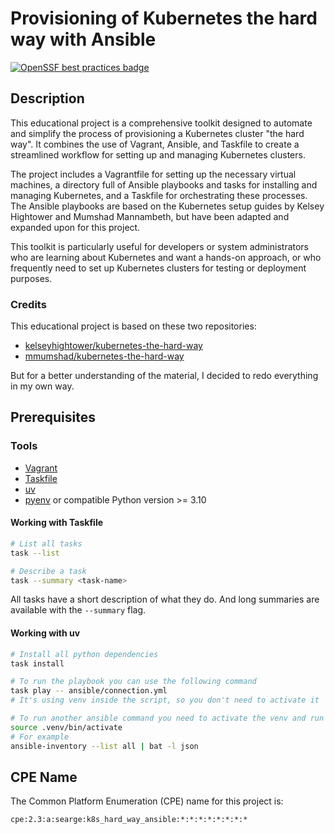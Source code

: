 # Provisioning of Kubernetes the hard way with Ansible

[![OpenSSF best practices badge](https://www.bestpractices.dev/projects/8684/badge)](https://www.bestpractices.dev/en/projects/8684)

## Description

This educational project is a comprehensive toolkit designed to automate and simplify the process of
provisioning a Kubernetes cluster "the hard way".
It combines the use of Vagrant, Ansible, and Taskfile to create a streamlined workflow for
setting up and managing Kubernetes clusters.

The project includes a Vagrantfile for setting up the necessary virtual machines,
a directory full of Ansible playbooks and tasks for installing and managing Kubernetes,
and a Taskfile for orchestrating these processes.
The Ansible playbooks are based on the Kubernetes setup guides by Kelsey Hightower and Mumshad Mannambeth,
but have been adapted and expanded upon for this project.

This toolkit is particularly useful for developers or system administrators who are
learning about Kubernetes and want a hands-on approach, or who frequently need to
set up Kubernetes clusters for testing or deployment purposes.

### Credits

This educational project is based on these two repositories:

- [kelseyhightower/kubernetes-the-hard-way](https://github.com/kelseyhightower/kubernetes-the-hard-way)
- [mmumshad/kubernetes-the-hard-way](https://github.com/mmumshad/kubernetes-the-hard-way)

But for a better understanding of the material, I decided to redo everything in my own way.

## Prerequisites

### Tools

- [Vagrant](https://www.vagrantup.com)
- [Taskfile](https://taskfile.dev)
- [uv](https://astral.sh/blog/uv)
- [pyenv](https://github.com/pyenv/pyenv/wiki#suggested-build-environment) or compatible Python version >= 3.10

#### Working with Taskfile

```bash
# List all tasks
task --list

# Describe a task
task --summary <task-name>
```

All tasks have a short description of what they do.
And long summaries are available with the `--summary` flag.

#### Working with uv

```bash
# Install all python dependencies
task install

# To run the playbook you can use the following command
task play -- ansible/connection.yml
# It's using venv inside the script, so you don't need to activate it

# To run another ansible command you need to activate the venv and run the command
source .venv/bin/activate
# For example
ansible-inventory --list all | bat -l json
```

## CPE Name

The Common Platform Enumeration (CPE) name for this project is:

`cpe:2.3:a:searge:k8s_hard_way_ansible:*:*:*:*:*:*:*:*`
